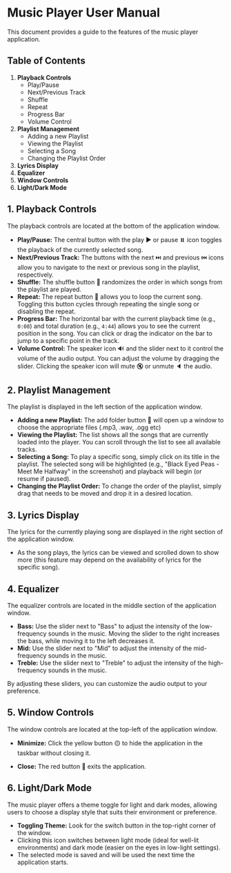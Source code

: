 # Music Player User Manual

This document provides a guide to the features of the music player application.

## Table of Contents

1.  **Playback Controls**
    * Play/Pause
    * Next/Previous Track
    * Shuffle
    * Repeat
    * Progress Bar
    * Volume Control
2.  **Playlist Management**
    * Adding a new Playlist
    * Viewing the Playlist
    * Selecting a Song
    * Changing the Playlist Order
3.  **Lyrics Display**
4.  **Equalizer**
5.  **Window Controls**
6.  **Light/Dark Mode**

## 1. Playback Controls

The playback controls are located at the bottom of the application window.

* **Play/Pause:** The central button with the play :arrow_forward: or pause :pause_button: icon toggles the playback of the currently selected song.
* **Next/Previous Track:** The buttons with the next :next_track_button: and previous :previous_track_button: icons allow you to navigate to the next or previous song in the playlist, respectively.
* **Shuffle:** The shuffle button :twisted_rightwards_arrows: randomizes the order in which songs from the playlist are played.
* **Repeat:** The repeat button :repeat: allows you to loop the current song. Toggling this button cycles through repeating the single song or disabling the repeat.
* **Progress Bar:** The horizontal bar with the current playback time (e.g., `0:08`) and total duration (e.g., `4:44`) allows you to see the current position in the song. You can click or drag the indicator on the bar to jump to a specific point in the track.
* **Volume Control:** The speaker icon :loud_sound: and the slider next to it control the volume of the audio output. You can adjust the volume by dragging the slider. Clicking the speaker icon will mute :mute: or unmute :speaker: the audio.

## 2. Playlist Management

The playlist is displayed in the left section of the application window.

* **Adding a new Playlist:** The add folder button :open_file_folder: will open up a window to choose the appropriate files (.mp3, .wav, .ogg etc) 
* **Viewing the Playlist:** The list shows all the songs that are currently loaded into the player. You can scroll through the list to see all available tracks.
* **Selecting a Song:** To play a specific song, simply click on its title in the playlist. The selected song will be highlighted (e.g., "Black Eyed Peas - Meet Me Halfway" in the screenshot) and playback will begin (or resume if paused).
* **Changing the Playlist Order:** To change the order of the playlist, simply drag that needs to be moved and drop it in a desired location.

## 3. Lyrics Display

The lyrics for the currently playing song are displayed in the right section of the application window.

* As the song plays, the lyrics can be viewed and scrolled down to show more (this feature may depend on the availability of lyrics for the specific song).

## 4. Equalizer

The equalizer controls are located in the middle section of the application window.

* **Bass:** Use the slider next to "Bass" to adjust the intensity of the low-frequency sounds in the music. Moving the slider to the right increases the bass, while moving it to the left decreases it.
* **Mid:** Use the slider next to "Mid" to adjust the intensity of the mid-frequency sounds in the music.
* **Treble:** Use the slider next to "Treble" to adjust the intensity of the high-frequency sounds in the music.

By adjusting these sliders, you can customize the audio output to your preference.

## 5. Window Controls

The window controls are located at the top-left of the application window.

* **Minimize:** Click the yellow button :yellow_circle: to hide the application in the taskbar without closing it.

* **Close:** The red button :red_circle: exits the application.
  
## 6. Light/Dark Mode

The music player offers a theme toggle for light and dark modes, allowing users to choose a display style that suits their environment or preference.

* **Toggling Theme:** Look for the switch button in the top-right corner of the window.
* Clicking this icon switches between light mode (ideal for well-lit environments) and dark mode (easier on the eyes in low-light settings).
* The selected mode is saved and will be used the next time the application starts.
